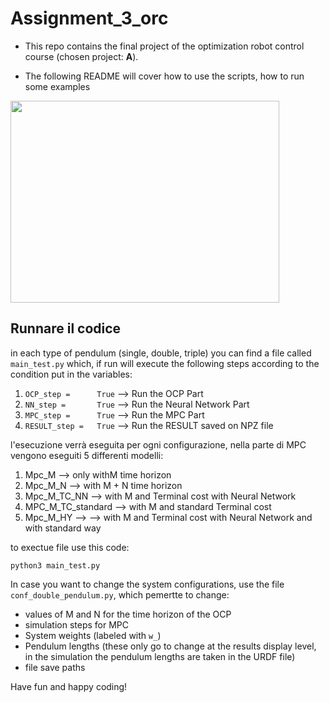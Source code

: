 # Assignment_3_orc
- This repo contains the final project of the optimization robot control course (chosen project: **A**).

- The following README will cover how to use the scripts, how to run some examples

<img src="Video_simulation.gif"   width="430" height="323">



## Runnare il codice
in each type of pendulum (single, double, triple) you can find a file called `main_test.py` which, if run will execute the following steps according to the condition put in the variables:

1.  `OCP_step =      True`  --> Run the OCP Part
2.  `NN_step =       True`  --> Run the Neural Network Part
3.  `MPC_step =      True`  --> Run the MPC Part
4.  `RESULT_step =   True`  --> Run the RESULT saved on NPZ file

l'esecuzione verrà eseguita per ogni configurazione, nella parte di MPC vengono eseguiti 5 differenti modelli:
1. Mpc_M   --> only withM time horizon
2. Mpc_M_N  --> with M + N time horizon
3. Mpc_M_TC_NN --> with M and Terminal cost with Neural Network
4. MPC_M_TC_standard --> with M and standard Terminal cost 
5. Mpc_M_HY --> --> with M and Terminal cost with Neural Network and with standard way

to exectue file use this code:
```
python3 main_test.py
```

In case you want to change the system configurations, use the file `conf_double_pendulum.py`, which pemertte to change:
- values of M and N for the time horizon of the OCP
- simulation steps for MPC
- System weights (labeled with `w_`)
- Pendulum lengths (these only go to change at the results display level, in the simulation the pendulum lengths are taken in the URDF file)
- file save paths


Have fun and happy coding!